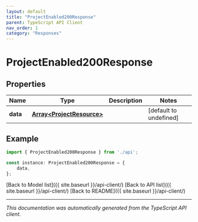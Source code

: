 ```yaml
---
layout: default
title: "ProjectEnabled200Response"
parent: TypeScript API Client
nav_order: 1
category: "Responses"
---
```


# ProjectEnabled200Response


## Properties

Name | Type | Description | Notes
------------ | ------------- | ------------- | -------------
**data** | [**Array&lt;ProjectResource&gt;**](ProjectResource.md) |  | [default to undefined]

## Example

```typescript
import { ProjectEnabled200Response } from './api';

const instance: ProjectEnabled200Response = {
    data,
};
```

[Back to Model list]({{ site.baseurl }}/api-client/) [Back to API list]({{ site.baseurl }}/api-client/) [Back to README]({{ site.baseurl }}/api-client/)


---

*This documentation was automatically generated from the TypeScript API client.*
